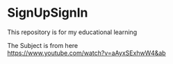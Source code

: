# SignUpSignIn
This repository is for my educational learning

The Subject is from here </br>
https://www.youtube.com/watch?v=aAyxSExhwW4&ab </br>
